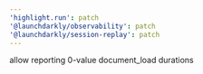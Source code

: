 ```yaml
---
'highlight.run': patch
'@launchdarkly/observability': patch
'@launchdarkly/session-replay': patch
---
```


allow reporting 0-value document_load durations
